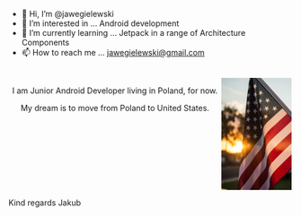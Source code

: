 - 👋 Hi, I’m @jawegielewski
- 👀 I’m interested in ... Android development
- 🌱 I’m currently learning ... Jetpack in a range of Architecture Components
- 📫 How to reach me ... <a href = "mailto: jawegielewski@gmail.com">jawegielewski@gmail.com</a>

<br>

<img align="right" src="resources/us_flag.jpg" width="125" height="200">
<p align="center">I am Junior Android Developer living in Poland, for now.</p>

<p align="center">My dream is to move from Poland to United States.</p>

<br clear="right"/>

Kind regards Jakub
<!---
jawegielewski/jawegielewski is a ✨ special ✨ repository because its `README.md` (this file) appears on your GitHub profile.
You can click the Preview link to take a look at your changes.
--->

